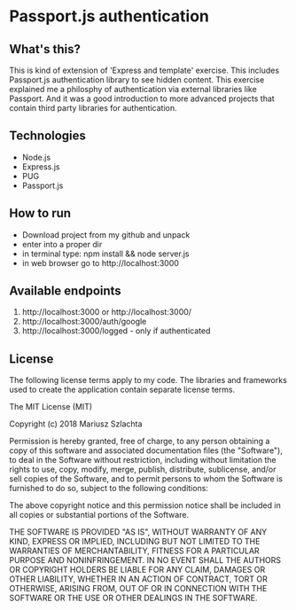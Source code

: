 
# Passport.js authentication

## What's this?
This is kind of extension of 'Express and template' exercise. This includes Passport.js authentication library to see hidden content. This exercise explained me a philosphy of authentication via external libraries like Passport. And it was a good introduction to more advanced projects that contain third party libraries for authentication.

## Technologies

- Node.js
- Express.js
- PUG
- Passport.js

## How to run
- Download project from my github and unpack
- enter into a proper dir
- in terminal type: npm install && node server.js
- in web browser go to http://localhost:3000

## Available endpoints
1. http://localhost:3000 or http://localhost:3000/
2. http://localhost:3000/auth/google
3. http://localhost:3000/logged - only if authenticated

## License

The following license terms apply to my code. The libraries and frameworks used to create the application contain separate license terms.

The MIT License (MIT)

Copyright (c) 2018 Mariusz Szlachta

Permission is hereby granted, free of charge, to any person obtaining a copy of this software and associated documentation files (the "Software"), to deal in the Software without restriction, including without limitation the rights to use, copy, modify, merge, publish, distribute, sublicense, and/or sell copies of the Software, and to permit persons to whom the Software is furnished to do so, subject to the following conditions:

The above copyright notice and this permission notice shall be included in all copies or substantial portions of the Software.

THE SOFTWARE IS PROVIDED "AS IS", WITHOUT WARRANTY OF ANY KIND, EXPRESS OR IMPLIED, INCLUDING BUT NOT LIMITED TO THE WARRANTIES OF MERCHANTABILITY, FITNESS FOR A PARTICULAR PURPOSE AND NONINFRINGEMENT. IN NO EVENT SHALL THE AUTHORS OR COPYRIGHT HOLDERS BE LIABLE FOR ANY CLAIM, DAMAGES OR OTHER LIABILITY, WHETHER IN AN ACTION OF CONTRACT, TORT OR OTHERWISE, ARISING FROM, OUT OF OR IN CONNECTION WITH THE SOFTWARE OR THE USE OR OTHER DEALINGS IN THE SOFTWARE.


